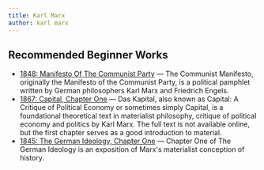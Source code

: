 ```yaml
---
title: Karl Marx
author: karl marx
---
```


## Recommended Beginner Works

- [1848: Manifesto Of The Communist Party](/archives/1848-communist-manifesto/) — The Communist Manifesto, originally the Manifesto of the Communist Party, is a political pamphlet written by German philosophers Karl Marx and Friedrich Engels. 
- [1867: Capital, Chapter One](1867-capital-volume-one/chapter01/) — 
  Das Kapital, also known as Capital: A Critique of Political Economy or sometimes simply Capital, is a foundational theoretical text in materialist philosophy, critique of political economy and politics by Karl Marx. The full text is not available online, but the first chapter serves as a good introduction to material.
- [1845: The German Ideology, Chapter One](/archives/marx/1845-german-ideology/) — Chapter One of The German Ideology is an exposition of Marx's materialist conception of history.